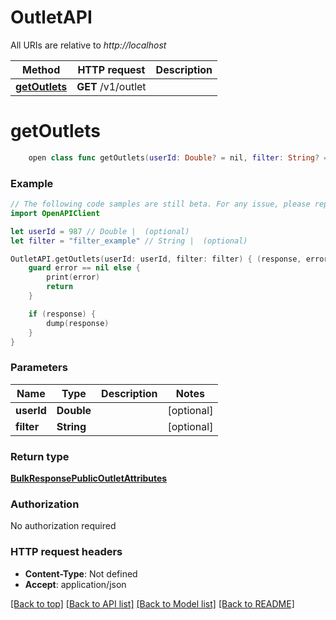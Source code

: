 # OutletAPI

All URIs are relative to *http://localhost*

Method | HTTP request | Description
------------- | ------------- | -------------
[**getOutlets**](OutletAPI.md#getoutlets) | **GET** /v1/outlet | 


# **getOutlets**
```swift
    open class func getOutlets(userId: Double? = nil, filter: String? = nil, completion: @escaping (_ data: BulkResponsePublicOutletAttributes?, _ error: Error?) -> Void)
```



### Example
```swift
// The following code samples are still beta. For any issue, please report via http://github.com/OpenAPITools/openapi-generator/issues/new
import OpenAPIClient

let userId = 987 // Double |  (optional)
let filter = "filter_example" // String |  (optional)

OutletAPI.getOutlets(userId: userId, filter: filter) { (response, error) in
    guard error == nil else {
        print(error)
        return
    }

    if (response) {
        dump(response)
    }
}
```

### Parameters

Name | Type | Description  | Notes
------------- | ------------- | ------------- | -------------
 **userId** | **Double** |  | [optional] 
 **filter** | **String** |  | [optional] 

### Return type

[**BulkResponsePublicOutletAttributes**](BulkResponsePublicOutletAttributes.md)

### Authorization

No authorization required

### HTTP request headers

 - **Content-Type**: Not defined
 - **Accept**: application/json

[[Back to top]](#) [[Back to API list]](../README.md#documentation-for-api-endpoints) [[Back to Model list]](../README.md#documentation-for-models) [[Back to README]](../README.md)

